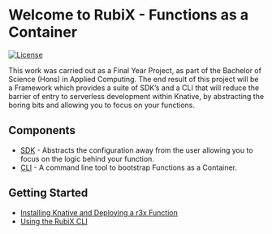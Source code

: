 # Welcome to RubiX - Functions as a Container

[![License](https://img.shields.io/badge/-Apache%202.0-blue.svg)](https://opensource.org/s/Apache-2.0)

This work was carried out as a Final Year Project, as part of the Bachelor of Science (Hons) in Applied Computing. The end result of this project will be a Framework which provides a suite of SDK’s and a CLI that will reduce the barrier of entry to serverless development within Knative, by abstracting the boring bits and allowing you to focus on your functions.

## Components
- [SDK](https://github.com/rubixFunctions/r3x-js-sdk) - Abstracts the configuration away from the user allowing you to focus on the logic behind your function.
- [CLI](https://github.com/rubixFunctions/r3x-cli) - A command line tool to bootstrap Functions as a Container.

## Getting Started
- [Installing Knative and Deploying a r3x Function](./install/README.md)
- [Using the RubiX CLI](./cli/README.md)